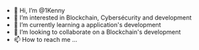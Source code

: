 - 👋 Hi, I’m @1Kenny
- 👀 I’m interested in Blockchain, Cybersécurity and development 
- 🌱 I’m currently learning a application's development
- 💞️ I’m looking to collaborate on a Blockchain's development
-  📫 How to reach me ...

<!---
1Kenny/1Kenny is a ✨ special ✨ repository because its `README.md` (this file) appears on your GitHub profile.
You can click the Preview link to take a look at your changes.
--->
